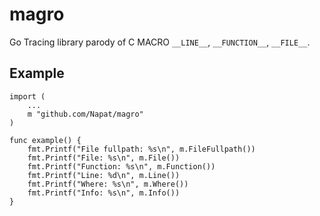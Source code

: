 # magro

Go Tracing library parody of C MACRO `__LINE__`, `__FUNCTION__`, `__FILE__`.

## Example

``` golang
import (
    ...
    m "github.com/Napat/magro"
)

func example() {
    fmt.Printf("File fullpath: %s\n", m.FileFullpath())
    fmt.Printf("File: %s\n", m.File())
    fmt.Printf("Function: %s\n", m.Function())
    fmt.Printf("Line: %d\n", m.Line())
    fmt.Printf("Where: %s\n", m.Where())
    fmt.Printf("Info: %s\n", m.Info())
}
```
